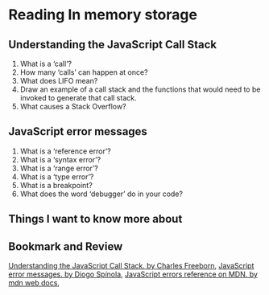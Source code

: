 # Reading  In memory storage

## Understanding the JavaScript Call Stack

1. What is a ‘call’?
2. How many ‘calls’ can happen at once?
3. What does LIFO mean?
4. Draw an example of a call stack and the functions that would need to be invoked to generate that call stack.
5. What causes a Stack Overflow?

## JavaScript error messages

1. What is a ‘reference error’?
2. What is a ‘syntax error’?
3. What is a ‘range error’?
4. What is a ‘type error’?
5. What is a breakpoint?
6. What does the word ‘debugger’ do in your code?

## Things I want to know more about

## Bookmark and Review

[Understanding the JavaScript Call Stack. by Charles Freeborn](https://www.freecodecamp.org/news/understanding-the-javascript-call-stack-861e41ae61d4),
[JavaScript error messages. by Diogo Spínola](https://codeburst.io/javascript-error-messages-debugging-d23f84f0ae7c),
[JavaScript errors reference on MDN. by mdn web docs](https://developer.mozilla.org/en-US/docs/Web/JavaScript/Reference/Errors),

